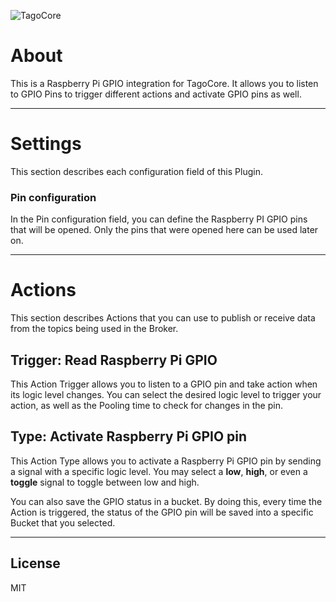 ![TagoCore](/assets/logo-plugin-black.png)

# About

This is a Raspberry Pi GPIO integration for TagoCore. It allows you to listen to GPIO Pins to trigger different actions and activate GPIO pins as well.

---

# Settings

This section describes each configuration field of this Plugin.

### Pin configuration

In the Pin configuration field, you can define the Raspberry PI GPIO pins that will be opened. Only the pins that were opened here can be used later on.

---

# Actions

This section describes Actions that you can use to publish or receive data from the topics being used in the Broker.

## Trigger: Read Raspberry Pi GPIO

This Action Trigger allows you to listen to a GPIO pin and take action when its logic level changes. You can select the desired logic level to trigger your action, as well as the Pooling time to check for changes in the pin.

## Type: Activate Raspberry Pi GPIO pin

This Action Type allows you to activate a Raspberry Pi GPIO pin by sending a signal with a specific logic level. You may select a **low**, **high**, or even a **toggle** signal to toggle between low and high.

You can also save the GPIO status in a bucket. By doing this, every time the Action is triggered, the status of the GPIO pin will be saved into a specific Bucket that you selected.

---

## License

MIT
